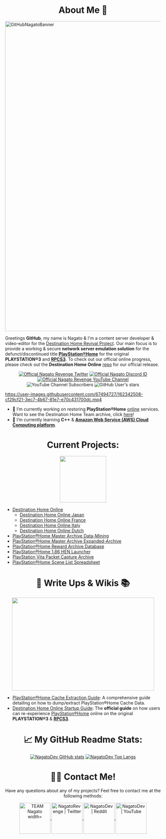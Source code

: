 # <h1 align="center">About Me 👋</h1>

<img width="1000" alt="GitHubNagatoBanner" src="https://user-images.githubusercontent.com/67494727/140847055-8fe6ecb6-dca3-4ce9-b660-98068356aaed.png">

Greetings **GitHub**, my name is Nagato & I'm a content server developer & video-editor for the [Destination Home Revival Project](http://destinationho.me/). Our main focus is to provide a working & secure **network server emulation solution** for the defunct/discontinued title [**PlayStation®Home**](https://en.wikipedia.org/wiki/PlayStation_Home) for the original **PLAYSTATION®3** and [**RPCS3**](https://rpcs3.net/). To check out our official online progress, please check out the **Destination Home Online** [repo](https://github.com/DestinationHome/Destination-Home-Online) for our official release.

  <p align="center">
    <a href="https://twitter.com/NagatoRevenge">
      <img src="https://img.shields.io/twitter/follow/NagatoRevenge?style=social&logo=twitter"
         alt="Official Nagato Revenge Twitter"></a>
   <a href="https://discordapp.com/users/975698824196657182">
        <img src="https://img.shields.io/badge/My%20Discord-Nagato%230938-5865F2"
            alt="Official Nagato Discord ID"></a>
    <a href="https://www.youtube.com/channel/UCXgz1g5ET8Un9gax-nGMjMw">
        <img src="https://img.shields.io/badge/My%20YouTube%20Channel-Nagato's%20Revenge-ff0000"
            alt="Official Nagato Revenge YouTube Channel"></a>
     <img alt="YouTube Channel Subscribers" src="https://img.shields.io/youtube/channel/subscribers/UCXgz1g5ET8Un9gax-nGMjMw?style=social">
     <img alt="GitHub User's stars" src="https://img.shields.io/github/stars/NagatoDev?style=social">

https://user-images.githubusercontent.com/67494727/162342508-cf29cf21-3ec7-4b67-81e7-e70c431700dc.mp4

- 🔭 I’m currently working on restoring **PlayStation®Home** [online](https://youtu.be/D7LQP5SDUjU) services. Want to see the Destination Home Team archive, click [here](https://github.com/NagatoDEV/PlayStation-Home-Master-Archive)!
- 🧠 I’m currently learning **C++** & [**Amazon Web Service (AWS) Cloud Computing platform**](https://aws.amazon.com/what-is-aws/?nc2=h_ql_le_int). 

# <h1 align="center">Current Projects:</h1>

<p align="center">
  <img width="150" height="150" src="https://user-images.githubusercontent.com/67494727/172031199-b1bfac7f-21d0-400a-8caf-3c7d6337721b.png">
</p>

- [Destination Home Online](https://github.com/DestinationHome/Destination-Home-Online)
   - [Destination Home Online Japan](https://github.com/DestinationHome/Destination-Home-Online-Japan)
   - [Destination Home Online France](https://github.com/DestinationHome/Destination-Home-Online-French)
   - [Destination Home Online Italy](https://github.com/DestinationHome/Destination-Home-Online-Italy)
   - [Destination Home Online Dutch](https://github.com/DestinationHome/Destination-Home-Online-Dutch)
- [PlayStation®Home Master Archive Data-Mining](https://github.com/NagatoDEV/PlayStation-Home-Master-Archive)
- [PlayStation®Home Master Archive Expanded-Archive](https://github.com/NagatoDEV/PlayStation-Home-Master-Expanded-Archive)
- [PlayStation®Home Reward Archive Database](https://github.com/NagatoDEV/PlayStation-Home-Rewards-Archive)
- [PlayStation®Home 1.86 HEN Launcher](https://github.com/DestinationHome/PlayStation-Home-Hen-Offline)
- [PlayStation Vita Packet Capture Archive](https://github.com/NagatoDEV/PlayStation-Vita-Packet-Captures)
- [PlayStation®Home Scene List Spreadsheet](https://github.com/NagatoDEV/PlayStation-Home-Scene-List-Spreadsheet)


# <h1 align="center">📄 Write Ups & Wikis 📚</h1>

<p align="center">
  <img width="460" height="300" src="https://user-images.githubusercontent.com/67494727/171065785-b2d09d43-4d22-4bf3-8d4e-bbaa4a132989.png">
</p>

- [PlayStation®Home Cache Extraction Guide](https://nagato.gitbook.io/playstation-home-cache-extraction-guide1/): A comprehensive guide detailing on how to dump/extract PlayStation®Home Cache Data.
- [Destination Home Online Startup Guide](https://github.com/DestinationHome/Destination-Home-Online/wiki): The **official guide** on how users can re-experience [PlayStation®Home](https://en.wikipedia.org/wiki/PlayStation_Home) online on the original **PLAYSTATION®3** &amp; [**RPCS3**](https://rpcs3.net/).

# <h1 align="center">📈 My GitHub Readme Stats:</h1>
 
 <p align="center">
     <a href="https://github-readme-stats.vercel.app/api?username=NagatoDEV&theme=monokai&show_icons=true">
      <img src="https://github-readme-stats.vercel.app/api?username=NagatoDEV&theme=monokai&show_icons=true"
         alt="NagatoDev GitHub stats"></a>
     <a href="https://github-readme-stats.vercel.app/api?username=NagatoDEV&theme=monokai&show_icons=true">
      <img src="https://github-readme-stats.vercel.app/api/top-langs/?username=NagatoDEV&theme=monokai"
         alt="NagatoDev Top Langs"></a>
 
# <h1 align="center">👨‍💻 Contact Me!</h1>

<p align="center">
     Have any questions about any of my projects? Feel free to contact me at the following methods:
</p>

<p align="center">
<a href="https://discord.com/invite/nhH6vpX">
  <img align="center" alt="TEAM Nagato width=" width="100px" src="https://raw.githubusercontent.com/peterthehan/peterthehan/master/assets/discord.svg" />
</a>
<a href="https://twitter.com/NagatoRevenge">
  <img align="center" alt="NagatoRevenge | Twitter" width="100px" src="https://raw.githubusercontent.com/peterthehan/peterthehan/master/assets/twitter.svg" />
</a>
<a href="https://www.reddit.com/user/Nagato-DEV/">
  <img align="center" alt="NagatoDev | Reddit" width="100px" src="https://seeklogo.com/images/R/reddit-logo-23F13F6A6A-seeklogo.com.png" />
</a>
<a href="https://www.youtube.com/channel/UCXgz1g5ET8Un9gax-nGMjMw">
  <img align="center" alt="NagatoDev | YouTube" width="100px" src="https://raw.githubusercontent.com/peterthehan/peterthehan/master/assets/youtube.svg" />
</a>

